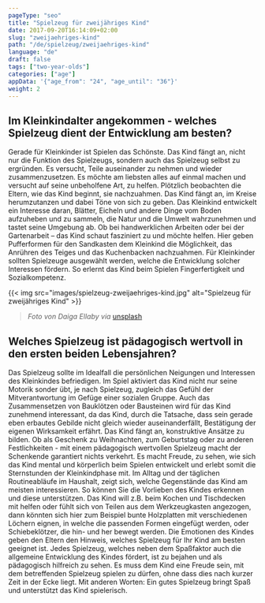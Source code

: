 ```yaml
---
pageType: "seo"
title: "Spielzeug für zweijähriges Kind"
date: 2017-09-20T16:14:09+02:00
slug: "zweijaehriges-kind"
path: "/de/spielzeug/zweijaehriges-kind"
language: "de"
draft: false
tags: ["two-year-olds"]
categories: ["age"]
appData: '{"age_from": "24", "age_until": "36"}'
weight: 2
---
```

<h2> Im Kleinkindalter angekommen - welches Spielzeug dient der Entwicklung am besten?</h2>

Gerade für Kleinkinder ist Spielen das Schönste. Das Kind fängt an, nicht nur die Funktion des Spielzeugs, sondern auch das Spielzeug selbst zu ergründen. Es versucht, Teile auseinander zu nehmen und wieder zusammenzusetzen. Es möchte am liebsten alles auf einmal machen und versucht auf seine unbeholfene Art, zu helfen. Plötzlich beobachten die Eltern, wie das Kind beginnt, sie nachzuahmen. Das Kind fängt an, im Kreise herumzutanzen und dabei Töne von sich zu geben. Das Kleinkind entwickelt ein Interesse daran, Blätter, Eicheln und andere Dinge vom Boden aufzuheben und zu sammeln, die Natur und die Umwelt wahrzunehmen und tastet seine Umgebung ab. Ob bei handwerklichen Arbeiten oder bei der Gartenarbeit – das Kind schaut fasziniert zu und möchte helfen. Hier geben Pufferformen für den Sandkasten dem Kleinkind die Möglichkeit, das Anrühren des Teiges und das Kuchenbacken nachzuahmen. Für Kleinkinder sollten Spielzeuge ausgewählt werden, welche die Entwicklung solcher Interessen fördern. So erlernt das Kind beim Spielen Fingerfertigkeit und Sozialkompetenz.

{{< img src="images/spielzeug-zweijaehriges-kind.jpg" alt="Spielzeug für zweijähriges Kind" >}}
 <blockquote>
  <p><em>Foto von Daiga Ellaby via</em> <a href="https://unsplash.com/photos/ldOzKqZa6wg">unsplash</a></p>
</blockquote>

<h2>Welches Spielzeug ist pädagogisch wertvoll in den ersten beiden Lebensjahren? </h2>

Das Spielzeug sollte im Idealfall die persönlichen Neigungen und Interessen des Kleinkindes befriedigen. Im Spiel aktiviert das Kind nicht nur seine Motorik sonder übt, je nach Spielzeug, zugleich das Gefühl der Mitverantwortung im Gefüge einer sozialen Gruppe. Auch das Zusammensetzen von Bauklötzen oder Bausteinen wird für das Kind zunehmend interessant, da das Kind, durch die Tatsache, dass sein gerade eben erbautes Gebilde nicht gleich wieder auseinanderfällt, Bestätigung der eigenen Wirksamkeit erfährt. Das Kind fängt an, konstruktive Ansätze zu bilden. Ob als Geschenk zu Weihnachten, zum Geburtstag oder zu anderen Festlichkeiten - mit einem pädagogisch wertvollen Spielzeug macht der Schenkende garantiert nichts verkehrt. Es macht Freude, zu sehen, wie sich das Kind mental und körperlich beim Spielen entwickelt und erlebt somit die Sternstunden der Kleinkindphase mit. Im Alltag und der täglichen Routineabläufe im Haushalt, zeigt sich, welche Gegenstände das Kind am meisten interessieren. So können Sie die Vorlieben des Kindes erkennen und diese unterstützen. Das Kind will z.B. beim Kochen und Tischdecken mit helfen oder fühlt sich von Teilen aus dem Werkzeugkasten angezogen, dann könnten sich hier zum Beispiel bunte Holzplatten mit verschiedenen Löchern eignen, in welche die passenden Formen eingefügt werden, oder Schiebeklötzer, die hin- und her bewegt werden. Die Emotionen des Kindes geben den Eltern den Hinweis, welches Spielzeug für Ihr Kind am besten geeignet ist. Jedes Spielzeug, welches neben dem Spaßfaktor auch die allgemeine Entwicklung des Kindes fördert, ist zu bejahen und als pädagogisch hilfreich zu sehen. Es muss dem Kind eine Freude sein, mit dem betreffenden Spielzeug spielen zu dürfen, ohne dass dies nach kurzer Zeit in der Ecke liegt. Mit anderen Worten: Ein gutes Spielzeug bringt Spaß und unterstützt das Kind spielerisch.
